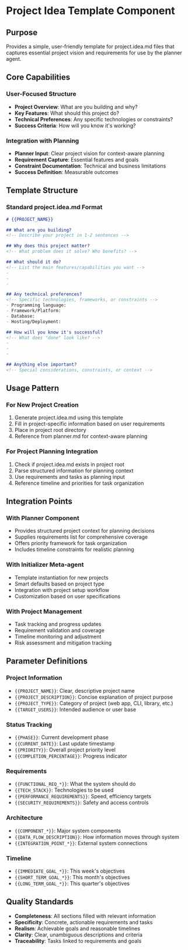 # Project Idea Template Component

## Purpose
Provides a simple, user-friendly template for project.idea.md files that captures essential project vision and requirements for use by the planner agent.

## Core Capabilities

### User-Focused Structure
- **Project Overview**: What are you building and why?
- **Key Features**: What should this project do?
- **Technical Preferences**: Any specific technologies or constraints?
- **Success Criteria**: How will you know it's working?

### Integration with Planning
- **Planner Input**: Clear project vision for context-aware planning
- **Requirement Capture**: Essential features and goals
- **Constraint Documentation**: Technical and business limitations
- **Success Definition**: Measurable outcomes

## Template Structure

### Standard project.idea.md Format
```markdown
# {{PROJECT_NAME}}

## What are you building?
<!-- Describe your project in 1-2 sentences -->

## Why does this project matter?
<!-- What problem does it solve? Who benefits? -->

## What should it do?
<!-- List the main features/capabilities you want -->
- 
- 
- 

## Any technical preferences?
<!-- Specific technologies, frameworks, or constraints -->
- Programming language: 
- Framework/Platform: 
- Database: 
- Hosting/Deployment: 

## How will you know it's successful?
<!-- What does "done" look like? -->
- 
- 
- 

## Anything else important?
<!-- Special considerations, constraints, or context -->
```

## Usage Pattern

### For New Project Creation
1. Generate project.idea.md using this template
2. Fill in project-specific information based on user requirements
3. Place in project root directory
4. Reference from planner.md for context-aware planning

### For Project Planning Integration
1. Check if project.idea.md exists in project root
2. Parse structured information for planning context
3. Use requirements and tasks as planning input
4. Reference timeline and priorities for task organization

## Integration Points

### With Planner Component
- Provides structured project context for planning decisions
- Supplies requirements list for comprehensive coverage
- Offers priority framework for task organization
- Includes timeline constraints for realistic planning

### With Initializer Meta-agent
- Template instantiation for new projects
- Smart defaults based on project type
- Integration with project setup workflow
- Customization based on user specifications

### With Project Management
- Task tracking and progress updates
- Requirement validation and coverage
- Timeline monitoring and adjustment
- Risk assessment and mitigation tracking

## Parameter Definitions

### Project Information
- `{{PROJECT_NAME}}`: Clear, descriptive project name
- `{{PROJECT_DESCRIPTION}}`: Concise explanation of project purpose
- `{{PROJECT_TYPE}}`: Category of project (web app, CLI, library, etc.)
- `{{TARGET_USERS}}`: Intended audience or user base

### Status Tracking
- `{{PHASE}}`: Current development phase
- `{{CURRENT_DATE}}`: Last update timestamp
- `{{PRIORITY}}`: Overall project priority level
- `{{COMPLETION_PERCENTAGE}}`: Progress indicator

### Requirements
- `{{FUNCTIONAL_REQ_*}}`: What the system should do
- `{{TECH_STACK}}`: Technologies to be used
- `{{PERFORMANCE_REQUIREMENTS}}`: Speed, efficiency targets
- `{{SECURITY_REQUIREMENTS}}`: Safety and access controls

### Architecture
- `{{COMPONENT_*}}`: Major system components
- `{{DATA_FLOW_DESCRIPTION}}`: How information moves through system
- `{{INTEGRATION_POINT_*}}`: External system connections

### Timeline
- `{{IMMEDIATE_GOAL_*}}`: This week's objectives
- `{{SHORT_TERM_GOAL_*}}`: This month's objectives
- `{{LONG_TERM_GOAL_*}}`: This quarter's objectives

## Quality Standards
- **Completeness**: All sections filled with relevant information
- **Specificity**: Concrete, actionable requirements and tasks
- **Realism**: Achievable goals and reasonable timelines
- **Clarity**: Clear, unambiguous descriptions and criteria
- **Traceability**: Tasks linked to requirements and goals